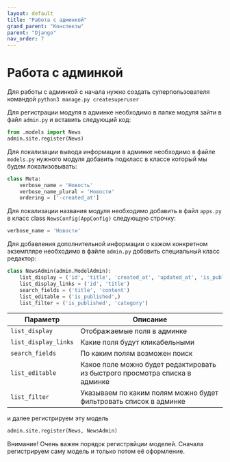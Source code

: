 ```yaml
---
layout: default
title: "Работа с админкой"
grand_parent: "Конспекты"
parent: "Django"
nav_order: 7
---
```


# Работа с админкой
Для работы с админкой с начала нужно создать суперпользователя командой `python3 manage.py createsuperuser`

Для регистрации модуля в админке необходимо в папке модуля зайти в файл `admin.py` и вставить следующий код:

```python
from .models import News
admin.site.register(News)
```

Для локализации вывода информации в админке необходимо в файле `models.py` нужного модуля добавить подкласс в классе который мы будем локализовывать:

```python
class Meta:
	verbose_name = 'Новость'
	verbose_name_plural = 'Новости'
	ordering = ['-created_at']
```

Для локализации названия модуля необходимо добавить в файл `apps.py` в класс class `NewsConfig(AppConfig)` следующую строчку:
```python
verbose_name = 'Новости'
```

Для добавления дополнительной информации о кажом конкретном экземпляре необходимо в файле `admin.py` добавить специальный класс редактор:

```python
class NewsAdmin(admin.ModelAdmin):
    list_display = ('id', 'title', 'created_at', 'updated_at', 'is_published')
    list_display_links = ('id', 'title')
    search_fields = ('title', 'content')
    list_editable = ('is_published',)
    list_filter = ('is_published', 'category')
```

| Параметр             | Описание                                                                    |
| -------------------- | --------------------------------------------------------------------------- |
| `list_display`       | Отображаемые поля в админке                                                 |
| `list_display_links` | Какие поля будут кликабельными                                              |
| `search_fields`      | По каким полям возможен поиск                                               |
| `list_editable`      | Какое поле можно будет редактировать из быстрого просмотра списка в админке |
| `list_filter`        | Указываем по каким полям можно будет фильтровать список в админке           |

и далее регистрируем эту модель

```python
admin.site.register(News, NewsAdmin)
```

Внимание! Очень важен порядок регистрвйции моделей. Сначала регистрируем саму модель и только потом её оформление.